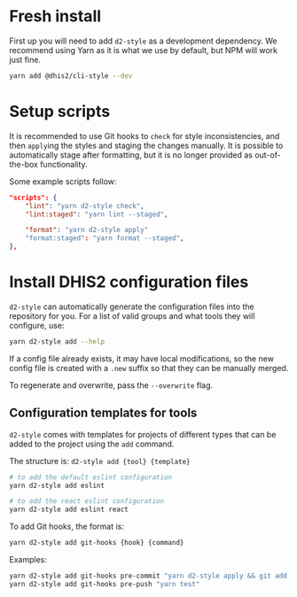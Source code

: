 # Fresh install

First up you will need to add `d2-style` as a development dependency. We
recommend using Yarn as it is what we use by default, but NPM will work
just fine.

```bash
yarn add @dhis2/cli-style --dev
```

# Setup scripts

It is recommended to use Git hooks to `check` for style inconsistencies,
and then `apply`ing the styles and staging the changes manually. It is
possible to automatically stage after formatting, but it is no longer
provided as out-of-the-box functionality.

Some example scripts follow:

```json
"scripts": {
    "lint": "yarn d2-style check",
    "lint:staged": "yarn lint --staged",

    "format": "yarn d2-style apply"
    "format:staged": "yarn format --staged",
},
```

# Install DHIS2 configuration files

`d2-style` can automatically generate the configuration files into the
repository for you. For a list of valid groups and what tools they will
configure, use:

```bash
yarn d2-style add --help
```

If a config file already exists, it may have local modifications, so the
new config file is created with a `.new` suffix so that they can be
manually merged.

To regenerate and overwrite, pass the `--overwrite` flag.

## Configuration templates for tools

`d2-style` comes with templates for projects of different types that can
be added to the project using the `add` command.

The structure is: `d2-style add {tool} {template}`

```sh
# to add the default eslint configuration
yarn d2-style add eslint

# to add the react eslint configuration
yarn d2-style add eslint react
```

To add Git hooks, the format is:

```sh
yarn d2-style add git-hooks {hook} {command}
```

Examples:

```sh
yarn d2-style add git-hooks pre-commit "yarn d2-style apply && git add -u"
yarn d2-style add git-hooks pre-push "yarn test"
```
